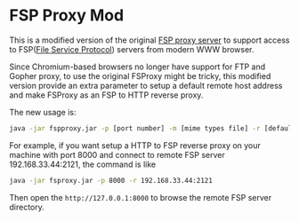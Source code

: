 # FSP Proxy Mod
This is a modified version of the original [FSP proxy server](https://fsp.sourceforge.net/fsproxy.html) to support access to FSP([File Service Protocol](https://fsp.sourceforge.net/index.html)) servers from modern WWW browser.

Since Chromium-based browsers no longer have support for FTP and Gopher proxy, to use the original FSProxy might be tricky, this modified version provide an extra parameter to setup a default remote host address and make FSProxy as an FSP to HTTP reverse proxy.

The new usage is:
```bash
java -jar fspproxy.jar -p [port number] -m [mime types file] -r [default remote host:port]
```
For example, if you want setup a HTTP to FSP reverse proxy on your machine with port 8000 and connect to remote FSP server 192.168.33.44:2121, the command is like
```bash
java -jar fsproxy.jar -p 8000 -r 192.168.33.44:2121
```

Then open the `http://127.0.0.1:8000` to browse the remote FSP server directory.